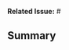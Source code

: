 **Related Issue:** #

## Summary

<!--
If this is component-related, please verify that:

- [ ] feature or fix has a corresponding test
- [ ] changes have been tested with demo page in Edge
-->
